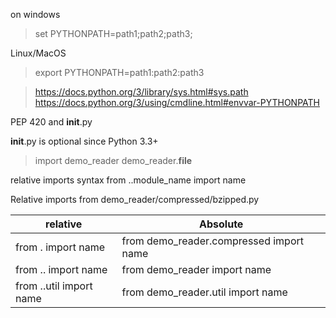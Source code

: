 on windows

> set PYTHONPATH=path1;path2;path3;


Linux/MacOS

> export PYTHONPATH=path1:path2:path3 

> https://docs.python.org/3/library/sys.html#sys.path
> https://docs.python.org/3/using/cmdline.html#envvar-PYTHONPATH


PEP 420 and __init__.py

__init__.py is optional since Python 3.3+

> import demo_reader
> demo_reader.__file__


relative imports syntax 
from ..module_name import name

Relative imports from demo_reader/compressed/bzipped.py

relative | Absolute
-------- | -------- |
from . import name  |  from demo_reader.compressed import name
from .. import name  |  from demo_reader import name
from ..util import name  |  from demo_reader.util import name
